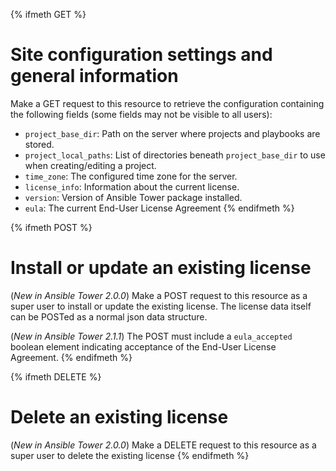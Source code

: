 {% ifmeth GET %}
# Site configuration settings and general information

Make a GET request to this resource to retrieve the configuration containing
the following fields (some fields may not be visible to all users):

* `project_base_dir`: Path on the server where projects and playbooks are \
  stored.
* `project_local_paths`: List of directories beneath `project_base_dir` to
  use when creating/editing a project.
* `time_zone`: The configured time zone for the server.
* `license_info`: Information about the current license.
* `version`: Version of Ansible Tower package installed.
* `eula`: The current End-User License Agreement
{% endifmeth %}

{% ifmeth POST %}
# Install or update an existing license

(_New in Ansible Tower 2.0.0_) Make a POST request to this resource as a super
user to install or update the existing license.  The license data itself can
be POSTed as a normal json data structure.

(_New in Ansible Tower 2.1.1_) The POST must include a `eula_accepted` boolean
element indicating acceptance of the End-User License Agreement.
{% endifmeth %}

{% ifmeth DELETE %}
# Delete an existing license

(_New in Ansible Tower 2.0.0_) Make a DELETE request to this resource as a super
user to delete the existing license
{% endifmeth %}
